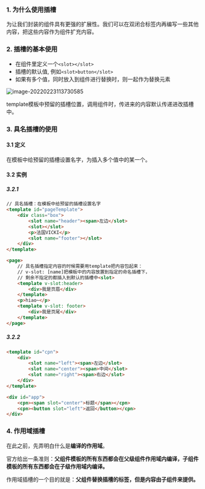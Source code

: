 ### 1. 为什么使用插槽

为让我们封装的组件具有更强的扩展性。我们可以在双闭合标签内再编写一些其他内容，把这些内容作为组件扩充内容。

### 2. 插槽的基本使用

- 在组件里定义一个`<slot></slot>`
- 插槽的默认值, 例如`<slot>button</slot>`
- 如果有多个值，同时放入到组件进行替换时，则一起作为替换元素

![image-20220223113730585](C:\Users\Kurja\AppData\Roaming\Typora\typora-user-images\image-20220223113730585.png)

template模板中预留的插槽位置，调用组件时，传进来的内容默认传递进改插槽中。

### 3. 具名插槽的使用

#### 3.1 定义

在模板中给预留的插槽设置名字，为插入多个值中的某一个。

#### 3.2 实例

##### 3.2.1

```html
// 具名插槽：在模板中给预留的插槽设置名字
<template id="pageTemplate">
	<div class="box">
		<slot name="header"><span>左边</slot>
		<slot></slot>
        <p>法国VICKI</p>
        <slot name="footer"></slot>
	</div>
</template>
```

```html
<page>
	// 具名插槽指定内容的时候需要用template把内容包起来：
    // v-slot: [name]把模板中的内容放置到指定的命名插槽下，
    // 剩余不指定的都插入到默认的插槽中<slot>
    <template v-slot:header>
        <div>我是页眉</div>
    </template>
    <p>hiao~</p>
    <template v-slot: footer>
        <div>我是页尾</div>
    </template>
</page>
```

##### 3.2.2 

```html
<template id="cpn">
	<div>
		<slot name="left"><span>左边</slot>
		<slot name="center"><span>中间</slot>
		<slot name="right"><span>右边</slot>
	</div>
</template>
```

```html
<div id="app">
	<cpn><span slot="center">标题</span></cpn>
	<cpn><button slot="left">返回</button></cpn>
</div>
```



### 4. 作用域插槽

在此之前，先弄明白什么是**编译的作用域**。

官方给出一条准则：**父组件模板的所有东西都会在父级组件作用域内编译，子组件模板的所有东西都会在子级作用域内编译。**

作用域插槽的一个目的就是：**父组件替换插槽的标签，但是内容由子组件来提供。**